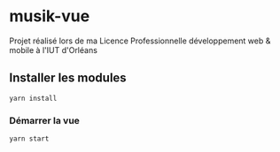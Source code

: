 # musik-vue

Projet réalisé lors de ma Licence Professionnelle développement web & mobile à l'IUT d'Orléans

## Installer les modules
```
yarn install
```

### Démarrer la vue
```
yarn start
```
